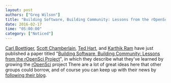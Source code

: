 ```yaml
---
layout: post
authors: ["Greg Wilson"]
title: "Building Software, Building Community: Lessons from the rOpenSci Project"
date: 2016-02-17
time: "05:00:00"
category: ["Noticed"]
---
```

[Carl Boettiger]({{site.baseurl}}/team/#boettiger_carl),
[Scott Chamberlain]({{site.baseurl}}/team/#chamberlain_s),
[Ted Hart]({{site.baseurl}}/team/#hart_t),
and [Karthik Ram]({{site.baseurl}}/team/#ram_k)
have just published a paper titled
"[Building Software, Building Community: Lessons from the rOpenSci Project](http://openresearchsoftware.metajnl.com/articles/10.5334/jors.bu/)",
in which they describe what they've learned by growing the [rOpenSci](http://ropensci.org/) project
There are a lot of great ideas here that other groups could borrow,
and of course you can keep up with their news by
[following their blog](http://ropensci.org/blog/).
